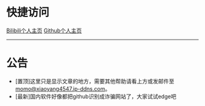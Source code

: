# 快捷访问    
[Bilibili个人主页](https://space.bilibili.com/3537110394997567?spm_id_from=333.1007.0.0)       [Github个人主页](github.com/Xiaoyang4547)
***
# 公告  
* [置顶]这里只是显示文章的地方，需要其他帮助请看上方或发邮件至<momo@xiaoyang4547.ip-ddns.com>。
* [最新]国内软件好像都把github识别成诈骗网站了，大家试试edge吧
